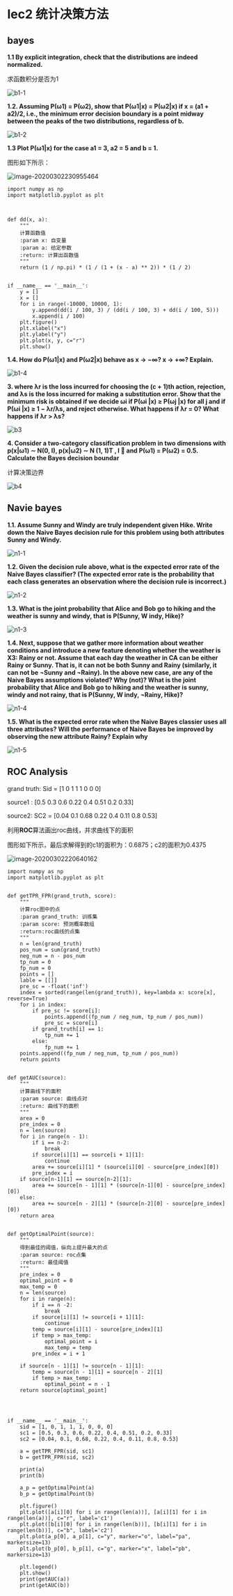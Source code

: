 # lec2 统计决策方法

## bayes

**1.1  By explicit integration, check that the distributions are indeed normalized.**

求函数积分是否为1

![b1-1](https://homework-image.oss-cn-beijing.aliyuncs.com/image/b1-1.jpg)



**1.2. Assuming P(ω1) = P(ω2), show that P(ω1|x) = P(ω2|x) if x = (a1 + a2)/2, i.e., the minimum error decision boundary is a point midway between the peaks of the two distributions, regardless of b.**

![b1-2](https://homework-image.oss-cn-beijing.aliyuncs.com/image/b1-2.jpg)



**1.3 Plot P(ω1|x) for the case a1 = 3, a2 = 5 and b = 1.**

图形如下所示：

![image-20200302230955464](https://homework-image.oss-cn-beijing.aliyuncs.com/image/image-20200302230955464.png)

```pyth
import numpy as np
import matplotlib.pyplot as plt



def dd(x, a):
    """
    计算函数值
    :param x: 自变量
    :param a: 给定参数
    :return: 计算出函数值
    """
    return (1 / np.pi) * (1 / (1 + (x - a) ** 2)) * (1 / 2)


if __name__ == '__main__':
    y = []
    x = []
    for i in range(-10000, 10000, 1):
        y.append(dd(i / 100, 3) / (dd(i / 100, 3) + dd(i / 100, 5)))
        x.append(i / 100)
    plt.figure()
    plt.xlabel("x")
    plt.ylabel("y")
    plt.plot(x, y, c="r")
    plt.show()
```



**1.4. How do P(ω1|x) and P(ω2|x) behave as x → −∞? x → +∞? Explain.**

![b1-4](https://homework-image.oss-cn-beijing.aliyuncs.com/image/b1-4.jpg)





**3. where λr is the loss incurred for choosing the (c + 1)th action, rejection, and λs is the loss incurred for making a substitution error. Show that the minimum risk is obtained if we decide ωi if P(ωi |x) ≥ P(ωj |x) for all j and if P(ωi |x) ≥ 1 − λr/λs, and reject otherwise. What happens if λr = 0? What happens if λr > λs?**

![b3](https://homework-image.oss-cn-beijing.aliyuncs.com/image/b3.jpg)



**4. Consider a two-category classification problem in two dimensions with p(x|ω1) ∼ N(0, I), p(x|ω2) ∼ N (1, 1)T , I  and P(ω1) = P(ω2) = 0.5. Calculate the Bayes decision boundar**

计算决策边界

![b4](https://homework-image.oss-cn-beijing.aliyuncs.com/image/b4.jpg)



## Navie bayes

**1.1. Assume Sunny and Windy are truly independent given Hike. Write down the Naive Bayes decision rule for this problem using both attributes Sunny and Windy.**



![n1-1](https://homework-image.oss-cn-beijing.aliyuncs.com/image/n1-1.jpg)



**1.2. Given the decision rule above, what is the expected error rate of the Naive Bayes classifier? (The expected error rate is the probability that each class generates an observation where the decision rule is incorrect.)**



![n1-2](https://homework-image.oss-cn-beijing.aliyuncs.com/image/n1-2.jpg)



**1.3. What is the joint probability that Alice and Bob go to hiking and the weather is sunny and windy, that is P(Sunny, W indy, Hike)?**



![n1-3](https://homework-image.oss-cn-beijing.aliyuncs.com/image/n1-3.jpg)



**1.4. Next, suppose that we gather more information about weather conditions and introduce a new feature denoting whether the weather is X3: Rainy or not. Assume that each day the weather in CA can be either Rainy or Sunny. That is, it can not be both Sunny and Rainy (similarly, it can not be ¬Sunny and ¬Rainy). In the above new case, are any of the Naive Bayes assumptions violated? Why (not)? What is the joint probability that Alice and Bob go to hiking and the weather is sunny, windy and not rainy, that is P(Sunny, W indy, ¬Rainy, Hike)?**



![n1-4](https://homework-image.oss-cn-beijing.aliyuncs.com/image/n1-4.jpg)



**1.5. What is the expected error rate when the Naive Bayes classier uses all three attributes? Will the performance of Naive Bayes be improved by observing the new attribute Rainy? Explain why**



![n1-5](https://homework-image.oss-cn-beijing.aliyuncs.com/image/n1-5.jpg)



## ROC Analysis

grand truth: Sid = [1 0 1 1 1 0 0 0]

source1 : [0.5 0.3 0.6 0.22 0.4 0.51 0.2 0.33]

source2: SC2 = [0.04 0.1 0.68 0.22 0.4 0.11 0.8 0.53]

利用**ROC**算法画出roc曲线，并求曲线下的面积

图形如下所示，最后求解得到的c1的面积为：0.6875；c2的面积为0.4375

![image-20200302220640162](https://homework-image.oss-cn-beijing.aliyuncs.com/image/image-20200302220640162.png)

```pyth
import numpy as np
import matplotlib.pyplot as plt


def getTPR_FPR(grand_truth, score):
    """
    计算roc图中的点
    :param grand_truth: 训练集
    :param score: 预测概率数组
    :return:roc曲线的点集
    """
    n = len(grand_truth)
    pos_num = sum(grand_truth)
    neg_num = n - pos_num
    tp_num = 0
    fp_num = 0
    points = []
    lable = [[]]
    pre_sc = -float('inf')
    index = sorted(range(len(grand_truth)), key=lambda x: score[x], reverse=True)
    for i in index:
        if pre_sc != score[i]:
            points.append((fp_num / neg_num, tp_num / pos_num))
            pre_sc = score[i]
        if grand_truth[i] == 1:
            tp_num += 1
        else:
            fp_num += 1
    points.append((fp_num / neg_num, tp_num / pos_num))
    return points


def getAUC(source):
    """
    计算曲线下的面积
    :param source: 曲线点对
    :return: 曲线下的面积
    """
    area = 0
    pre_index = 0
    n = len(source)
    for i in range(n - 1):
        if i == n-2:
            break
        if source[i][1] == source[i + 1][1]:
            continue
        area += source[i][1] * (source[i][0] - source[pre_index][0])
        pre_index = i
    if source[n-1][1] == source[n-2][1]:
        area += source[n - 1][1] * (source[n-1][0] - source[pre_index][0])
    else:
        area += source[n - 2][1] * (source[n-2][0] - source[pre_index][0])
    return area


def getOptimalPoint(source):
    """
    得到最佳的阈值，纵向上提升最大的点
    :param source: roc点集
    :return: 最佳阈值
    """
    pre_index = 0
    optimal_point = 0
    max_temp = 0
    n = len(source)
    for i in range(n):
        if i == n -2:
            break
        if source[i][1] != source[i + 1][1]:
            continue
        temp = source[i][1] - source[pre_index][1]
        if temp > max_temp:
            optimal_point = i
            max_temp = temp
        pre_index = i + 1

    if source[n - 1][1] != source[n - 1][1]:
        temp = source[n - 1][1] = source[n - 2][1]
        if temp > max_temp:
            optimal_point = n - 1
    return source[optimal_point]




if __name__ == '__main__':
    sid = [1, 0, 1, 1, 1, 0, 0, 0]
    sc1 = [0.5, 0.3, 0.6, 0.22, 0.4, 0.51, 0.2, 0.33]
    sc2 = [0.04, 0.1, 0.68, 0.22, 0.4, 0.11, 0.8, 0.53]

    a = getTPR_FPR(sid, sc1)
    b = getTPR_FPR(sid, sc2)

    print(a)
    print(b)

    a_p = getOptimalPoint(a)
    b_p = getOptimalPoint(b)

    plt.figure()
    plt.plot([a[i][0] for i in range(len(a))], [a[i][1] for i in range(len(a))], c="r", label='c1')
    plt.plot([b[i][0] for i in range(len(b))], [b[i][1] for i in range(len(b))], c="b", label='c2')
    plt.plot(a_p[0], a_p[1], c="y", marker="o", label="pa", markersize=13)
    plt.plot(b_p[0], b_p[1], c="g", marker="x", label="pb", markersize=13)

    plt.legend()
    plt.show()
    print(getAUC(a))
    print(getAUC(b))




```



